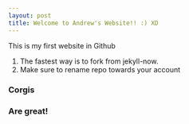 ```yaml
---
layout: post
title: Welcome to Andrew's Website!! :) XD
---
```


This is my first website in Github

1. The fastest way is to fork from jekyll-now.
2. Make sure to rename repo towards your account

### Corgis
### Are great!
